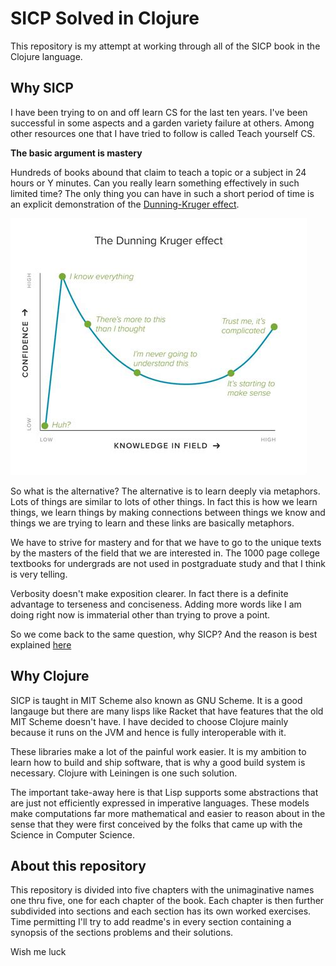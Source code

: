 # SICP Solved in Clojure

This repository is my attempt at working through all of the SICP book in the Clojure language. 

## Why SICP

I have been trying to on and off learn CS for the last ten years. I've been successful in some aspects and a garden variety failure at others.
Among other resources one that I have tried to follow is called Teach yourself CS. 

**The basic argument is mastery**

Hundreds of books abound that claim to teach a topic or a subject in 24 hours or Y minutes. Can you really learn something effectively in such limited time?
The only thing you can have in such a short period of time is an explicit demonstration of the [Dunning-Kruger effect](https://en.wikipedia.org/wiki/Dunning%E2%80%93Kruger_effect?oldformat=true).

![Dunning-Kruger effect](img/dk.jpeg)

So what is the alternative? The alternative is to learn deeply via metaphors. Lots of things are similar to lots of other things. In fact this is how we learn things, we learn things by making connections between things we know and things we are trying to learn and these links are basically metaphors.

We have to strive for mastery and for that we have to go to the unique texts by the masters of the field that we are interested in. The 1000 page college textbooks for undergrads are not used in postgraduate study and that I think is very telling. 

Verbosity doesn't make exposition clearer. In fact there is a definite advantage to terseness and conciseness. Adding more words like I am doing right now is immaterial other than trying to prove a point. 

So we come back to the same question, why SICP? And the reason is best explained [here](https://teachyourselfcs.com/#programming) 

## Why Clojure

SICP is taught in MIT Scheme also known as GNU Scheme. It is a good langauge but there are many lisps like Racket that have features that the old MIT Scheme doesn't have. I have decided to choose Clojure mainly because it runs on the JVM and hence is fully interoperable with it. 

These libraries make a lot of the painful work easier. It is my ambition to learn how to build and ship software, that is why a good build system is necessary. Clojure with Leiningen is one such solution. 

The important take-away here is that Lisp supports some abstractions that are just not efficiently expressed in imperative languages. These models make computations far more mathematical and easier to reason about in the sense that they were first conceived by the folks that came up with the Science in Computer Science. 


## About this repository

This repository is divided into five chapters with the unimaginative names one thru five, one for each chapter of the book. Each chapter is then further subdivided into sections and each section has its own worked exercises. Time permitting I'll try to add readme's in every section containing a synopsis of the sections problems and their solutions.

Wish me luck